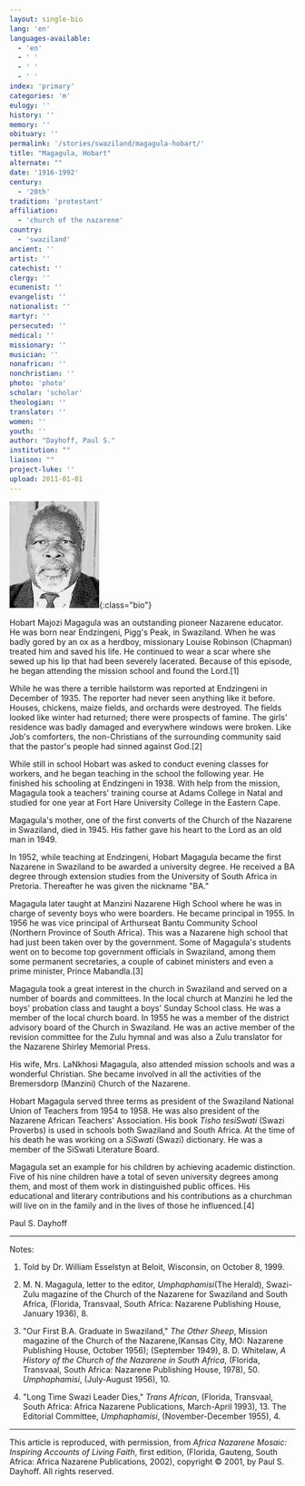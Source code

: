 ```yaml
---
layout: single-bio
lang: 'en'
languages-available:
  - 'en'
  - ' '
  - ' '
  - ' '
index: 'primary'
categories: 'm'
eulogy: ''
history: ''
memory: ''
obituary: ''
permalink: '/stories/swaziland/magagula-hobart/'
title: "Magagula, Hobart"
alternate: ""
date: '1916-1992'
century:
  - '20th'
tradition: 'protestant'
affiliation:
  - 'church of the nazarene'
country:
  - 'swaziland'
ancient: ''
artist: ''
catechist: ''
clergy: ''
ecumenist: ''
evangelist: ''
nationalist: ''
martyr: ''
persecuted: ''
medical: ''
missionary: ''
musician: ''
nonafrican: ''
nonchristian: ''
photo: 'photo'
scholar: 'scholar'
theologian: ''
translator: ''
women: ''
youth: ''
author: "Dayhoff, Paul S."
institution: ""
liaison: ""
project-luke: ''
upload: 2011-01-01
---
```


![Hobart Magagula](/images/bio-pics/swaziland/magagula-hobart/magagula-hobart.jpg){:class="bio"}

Hobart Majozi Magagula was an outstanding pioneer Nazarene educator. He was born near Endzingeni, Pigg's Peak, in Swaziland. When he was badly gored by an ox as a herdboy, missionary Louise Robinson (Chapman) treated him and saved his life.  He continued to wear a scar where she sewed up his lip that had been severely lacerated.  Because of this episode, he began attending the mission school and found the Lord.[1]

While he was there a terrible hailstorm was reported at Endzingeni in December of 1935.  The reporter had never seen anything like it before. Houses, chickens, maize fields, and orchards were destroyed.  The fields looked like winter had returned; there were prospects of famine.  The girls' residence was badly damaged and everywhere windows were broken.   Like Job's comforters, the non-Christians of the surrounding community said that the pastor's people had sinned against God.[2]

While still in school Hobart was asked to conduct evening classes for workers, and he  began teaching in the school the following year.  He finished his schooling at Endzingeni in 1938. With help from the mission, Magagula took a teachers' training course at Adams College in Natal and studied for one year at Fort Hare University College in the Eastern Cape.

Magagula's mother, one of the first converts of the Church of the Nazarene in Swaziland, died in 1945. His father gave his heart to the Lord as an old man in 1949.

In 1952, while teaching at Endzingeni, Hobart Magagula became the first Nazarene in Swaziland to be awarded a university degree.  He received a BA degree through extension studies from the University of South Africa in Pretoria.  Thereafter he was given the nickname "BA."

Magagula later taught at Manzini Nazarene High School where he was in charge of seventy boys who were boarders. He became principal in 1955. In 1956 he was vice principal of Arthurseat Bantu Community School (Northern Province of South Africa). This was a Nazarene high school that had just been taken over by the government.  Some of Magagula's students went on to become top government officials in Swaziland, among them some permanent secretaries, a couple of cabinet ministers and even a prime minister, Prince Mabandla.[3]

Magagula took a great interest in the church in Swaziland and served on a number of boards and committees.  In the local church at Manzini he led the boys' probation class and taught a boys' Sunday School class.  He was a member of the local church board.  In 1955 he was a member of the district advisory board of the Church in Swaziland.  He was an active member of the revision committee for the Zulu hymnal and was also a Zulu translator for the Nazarene Shirley Memorial Press.

His wife, Mrs. LaNkhosi Magagula, also attended mission schools and was a wonderful Christian.  She became involved in all the activities of the Bremersdorp (Manzini) Church of the Nazarene.

Hobart Magagula served three terms as president of the Swaziland National Union of Teachers from 1954 to 1958.  He was also president of the Nazarene African Teachers' Association.  His book *Tisho tesiSwati* (Swazi Proverbs) is used in schools both Swaziland and South Africa.  At the time of his death he was working on a *SiSwati* (Swazi) dictionary.  He was a member of the SiSwati Literature Board.

Magagula set an example for his children by achieving academic distinction.  Five of his nine children have a total of seven university degrees among them, and most of them work in distinguished public offices.  His educational and literary contributions and his contributions as a churchman will live on in the family and in the lives of those he influenced.[4]

Paul S. Dayhoff

---

Notes:

1. Told by Dr. William Esselstyn at Beloit, Wisconsin, on October 8, 1999.

2. M. N. Magagula, letter to the editor, *Umphaphamisi*(The Herald), Swazi-Zulu magazine of the Church of the Nazarene for Swaziland and South Africa, (Florida, Transvaal, South Africa: Nazarene Publishing House, January 1936), 8.

3. "Our First B.A. Graduate in Swaziland," *The Other Sheep*, Mission magazine of the Church of the Nazarene,(Kansas City, MO: Nazarene Publishing House, October 1956);  (September 1949), 8.  D. Whitelaw, *A History of the Church of the Nazarene in South Africa*, (Florida, Transvaal, South Africa: Nazarene Publishing House, 1978), 50. *Umphaphamisi*, (July-August 1956), 10.

4. "Long Time Swazi Leader Dies," *Trans African*, (Florida, Transvaal, South Africa: Africa Nazarene Publications, March-April 1993), 13. The Editorial Committee, *Umphaphamisi*, (November-December 1955), 4.

---

This article is reproduced, with permission, from *Africa Nazarene Mosaic: Inspiring Accounts of Living Faith*, first edition, (Florida, Gauteng, South Africa: Africa Nazarene Publications, 2002), copyright &copy; 2001, by Paul S. Dayhoff.  All rights reserved.
